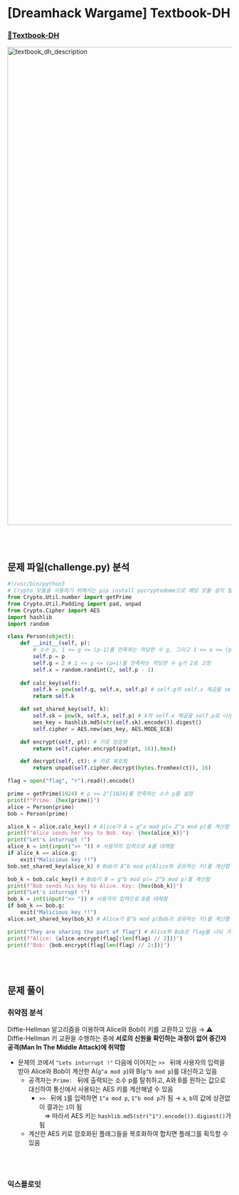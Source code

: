# [Dreamhack Wargame] Textbook-DH
### [🚩Textbook-DH](https://dreamhack.io/wargame/challenges/120/)
<img width="1073" alt="textbook_dh_description" src="https://github.com/augustf86/Today_I_Learn/assets/122844932/9be5a1ad-e52e-4f5d-bafc-39285525397e">


<br/><br/>

## 문제 파일(challenge.py) 분석
```python
#!/usr/bin/python3
# Crypto 모듈을 사용하기 위해서는 pip install pycryptodome으로 해당 모듈 설치 필요
from Crypto.Util.number import getPrime
from Crypto.Util.Padding import pad, unpad
from Crypto.Cipher import AES
import hashlib
import random

class Person(object):
    def __init__(self, p):
        # 소수 p, 1 <= g <= (p-1)를 만족하는 적당한 수 g, 그리고 1 <= a <= (p-1)를 만족하는 적당한 수 a를 선정함
        self.p = p
        self.g = 2 # 1 <= g <= (p=1)를 만족하는 적당한 수 g가 2로 고정
        self.x = random.randint(2, self.p - 1)
    
    def calc_key(self):
        self.k = pow(self.g, self.x, self.p) # self.g의 self.x 제곱을 self.p로 나눈 나머지 (g^x mod p)
        return self.k

    def set_shared_key(self, k):
        self.sk = pow(k, self.x, self.p) # k의 self.x 제곱을 self.p로 나눈 나머지 (k^x mod p)
        aes_key = hashlib.md5(str(self.sk).encode()).digest()
        self.cipher = AES.new(aes_key, AES.MODE_ECB)

    def encrypt(self, pt): # 키로 암호화
        return self.cipher.encrypt(pad(pt, 16)).hex()

    def decrypt(self, ct): # 키로 복호화
        return unpad(self.cipher.decrypt(bytes.fromhex(ct)), 16)

flag = open("flag", "r").read().encode()

prime = getPrime(1024) # p >= 2^{1024}를 만족하는 소수 p를 설정
print(f"Prime: {hex(prime)}")
alice = Person(prime)
bob = Person(prime)

alice_k = alice.calc_key() # Alice가 A = g^a mod p(= 2^a mod p)를 계산함
print(f"Alice sends her key to Bob. Key: {hex(alice_k)}")
print("Let's inturrupt !")
alice_k = int(input(">> ")) # 사용자의 입력으로 A를 대체함
if alice_k == alice.g:
    exit("Malicious key !!")
bob.set_shared_key(alice_k) # Bob이 A^b mod p(Alice와 공유하는 키)를 계산함 → (사용자의 입력값)^b mod p

bob_k = bob.calc_key() # Bob이 B = g^b mod p(= 2^b mod p)를 계산함
print(f"Bob sends his key to Alice. Key: {hex(bob_k)}")
print("Let's inturrupt !")
bob_k = int(input(">> ")) # 사용자의 입력으로 B를 대체함
if bob_k == bob.g:
    exit("Malicious key !!")
alice.set_shared_key(bob_k) # Alice가 B^b mod p(Bob과 공유하는 키)를 계산함 → (사용자의 입력값)^a mod p

print("They are sharing the part of flag") # Alice와 Bob은 flag를 나눠 가지고 있음 (Alice는 앞부분을, Bob은 뒷부분을 가지고 있음)
print(f"Alice: {alice.encrypt(flag[:len(flag) // 2])}")
print(f"Bob: {bob.encrypt(flag[len(flag) // 2:])}")
```

<br/><br/>

## 문제 풀이
### 취약점 분석
Diffie-Hellman 알고리즘을 이용하여 Alice와 Bob이 키를 교환하고 있음 → ⚠️ Diffie-Hellman 키 교환을 수행하는 중에 **서로의 신원을 확인하는 과정이 없어 중간자 공격(Man In The Middle Attack)에 취약함**
* 문제의 코에서 ```"Lets inturrupt !"``` 다음에 이어지는 ```>> ``` 뒤에 사용자의 입력을 받아 Alice와 Bob이 계산한 A(```g^a mod p```)와 B(```g^b mod p```)를 대신하고 있음
    - 공격자는 ```Prime: ``` 뒤에 출력되는 소수 p를 탈취하고, A와 B를 원하는 값으로 대신하여 통신에서 사용되는 AES 키를 계산해낼 수 있음
        - ```>> ``` 뒤에 ```1```를 입력하면 ```1^a mod p```, ```1^b mod p```가 됨 → ```a```, ```b```의 값에 상관없이 결과는 ```1```이 됨 <br/> &nbsp;&nbsp; ⇒ 따라서 AES 키는 ```hashlib.md5(str("1").encode()).digiest()```가 됨
    - 계산한 AES 키로 암호화된 플래그들을 복호화하여 합치면 플래그를 획득할 수 있음

<br/><br/>

### 익스플로잇
